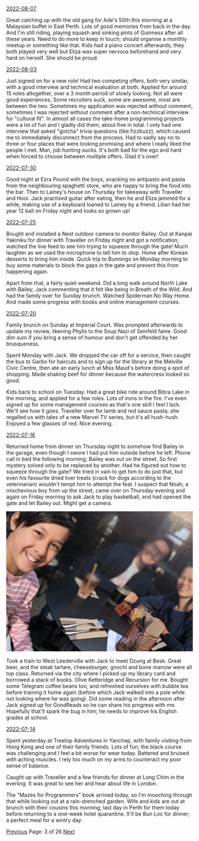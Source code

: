 [2022-08-07](/diary/2022/08/07.md)

Great catching up with the old gang for Ade's 50th this morning at a Malaysian buffet in East Perth. Lots of good memories from back in the day. And I'm still riding, playing squash and sinking pints of Guinness after all these years. Need to do more to keep in touch; should organise a monthly meetup or something like that. Kids had a piano concert afterwards; they both played very well but Eliza was super nervous beforehand and very hard on herself. She should be proud.

[2022-08-03](/diary/2022/08/03.md)

Just signed on for a new role! Had two competing offers, both very similar, with a good interview and technical evaluation at both. Applied for around 15 roles altogether, over a 3 month period of slowly looking. Not all were good experiences. Some recruiters suck, some are awesome, most are between the two. Sometimes my application was rejected without comment, sometimes I was rejected without comment after a non-technical interview for "cultural fit". In almost all cases the take-home programming projects were a lot of fun and I gladly did them; about five in total. I only had one interview that asked "gotcha" trivia questions (like fizzbuzz), which caused me to immediately disconnect from the process. Had to sadly say no to three or four places that were looking promising and where I really liked the people I met. Man, job hunting sucks. It's both bad for the ego and hard when forced to choose between multiple offers. Glad it's over!

[2022-07-30](/diary/2022/07/30.md)

Good night at Ezra Pound with the boys, snacking on antipasto and pasta from the neighbouring spaghetti store, who are happy to bring the food into the bar. Then to Lainey's house on Thursday for takeaway with Traveller and Hooi. Jack practised guitar after eating, then he and Eliza jammed for a while, making use of a keyboard loaned to Lainey by a friend. Lilian had her year 12 ball on Friday night and looks so grown up!

[2022-07-25](/diary/2022/07/25.md)

Bought and installed a Nest outdoor camera to monitor Bailey. Out at Kanpai Yakiniku for dinner with Traveller on Friday night and got a notification; watched the live feed to see him trying to squeeze through the gate! Much laughter as we used the microphone to tell him to stop. Home after Korean desserts to bring him inside. Quick trip to Bunnings on Monday morning to buy some materials to block the gaps in the gate and prevent this from happening again.

Apart from that, a fairly quiet weekend. Did a long walk around North Lake with Bailey, Jack commenting that it felt like being in Breath of the Wild. And had the family over for Sunday brunch. Watched Spiderman No Way Home. And made some progress with books and online management courses.

[2022-07-20](/diary/2022/07/20.md)

Family brunch on Sunday at Imperial Court. Was prompted afterwards to update my review, likening Phylis to the Soup Nazi of Seinfeld fame. Good dim sum if you bring a sense of humour and don't get offended by her brusqueness.

Spent Monday with Jack. We dropped the car off for a service, then caught the bus to Garbo for haircuts and to sign up for the library at the Melville Civic Centre, then ate an early lunch at Miss Maud's before doing a spot of shopping. Made shaking beef for dinner because the watercress looked so good.

Kids back to school on Tuesday. Had a great bike ride around Bibra Lake in the morning, and applied for a few roles. Lots of irons in the fire. I've even signed up for some management courses as that's one skill I feel I lack. We'll see how it goes. Traveller over for lamb and red sauce pasta; she regalled us with tales of a new Marvel TV series, but it's all hush-hush. Enjoyed a few glasses of red. Nice evening.

[2022-07-16](/diary/2022/07/16.md)

Returned home from dinner on Thursday night to somehow find Bailey in the garage, even though I swore I had put him outside before he left. Phone call in bed the following morning; Bailey was out on the street. So first mystery solved only to be replaced by another. Had he figured out how to squeeze through the gate? We tried in vain to get him to do just that, but even his favourite dried liver treats (crack for dogs according to the veterinarian) wouldn't tempt him to attempt the feat. I suspect that Noah, a mischevious boy from up the street, came over on Thursday evening and again on Friday morning to ask Jack to play basketball, and had opened the gate and let Bailey out. Might get a camera.

![Besk](/diary/assets/besk.jpg)

Took a train to West Leederville with Jack to meet Dzung at Besk. Great beer, and the steak tartare, cheeseburger, gnochi and bone marrow were all top class. Returned via the city where I picked up my library card and borrowed a stack of books. Olive Ketteridge and Recursion for me. Bought some Telegram coffee beans too, and refreshed ourselves with bubble tea before training it home again (before which Jack walked into a pole while not looking where he was going). Did some reading in the afternoon after Jack signed up for GoodReads so he can share his progress with me. Hopefully that'll spark the bug in him; he needs to improve his English grades at school.

[2022-07-14](/diary/2022/07/14.md)

Spent yesterday at Treetop Adventures in Yanchep, with family visiting from Hong Kong and one of their family friends. Lots of fun; the black course was challenging and I feel a bit worse for wear today. Battered and bruised with aching muscles. I rely too much on my arms to counteract my poor sense of balance.

Caught up with Traveller and a few friends for dinner at Long Chim in the evening. It was great to see her and hear about life in London.

The "Mazes for Programmers" book arrived today, so I'm mooching through that while looking out at a rain-drenched garden. Wife and kids are out at brunch with their cousins this morning; last day in Perth for them today before returning to a one-week hotel quarantine. It'll be Bun Loc for dinner; a perfect meal for a wintry day.

[Previous](/diary/page2) Page: 3 of 26 [Next](/diary/page4)